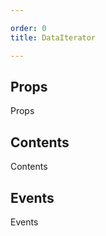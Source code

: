 ```yaml
---

order: 0
title: DataIterator

---
```

 
## Props
 
Props
 
## Contents
 
Contents
 
## Events
 
Events
 
